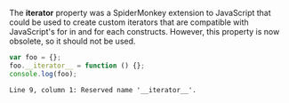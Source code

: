 The __iterator__ property was a SpiderMonkey extension to JavaScript that could
be used to create custom iterators that are compatible with JavaScript's for in
and for each constructs. However, this property is now obsolete, so it should
not be used.


```js
var foo = {};
foo.__iterator__ = function () {};
console.log(foo);
```

```output
Line 9, column 1: Reserved name '__iterator__'.
```
